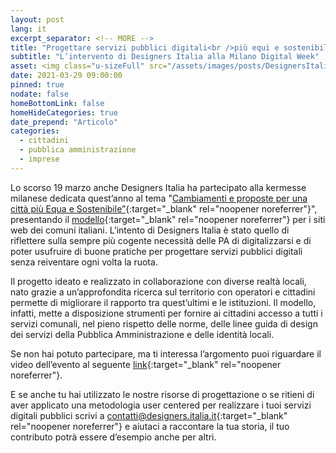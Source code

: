 ```yaml
---
layout: post
lang: it
excerpt_separator: <!-- MORE -->
title: "Progettare servizi pubblici digitali<br />più equi e sostenibili"
subtitle: "L’intervento di Designers Italia alla Milano Digital Week"
asset: <img class="u-sizeFull" src="/assets/images/posts/DesignersItaliaMilanoDesignWeek-2021.jpg" alt="Banner promozionale Progettare servizi pubblici più equi e sostenibili" />
date: 2021-03-29 09:00:00
pinned: true
nodate: false
homeBottomLink: false
homeHideCategories: true
date_prepend: "Articolo"
categories:
  - cittadini
  - pubblica amministrazione
  - imprese
---
```


<!-- MORE -->

Lo scorso 19 marzo anche Designers Italia ha partecipato alla kermesse milanese dedicata quest’anno al tema "[Cambiamenti e proposte per una città più Equa e Sostenibile”](https://www.milanodigitalweek.com/){:target="_blank" rel="noopener noreferrer"}", presentando il [modello](https://designers.italia.it/kit/comuni/){:target="_blank" rel="noopener noreferrer"} per i siti web dei comuni italiani. L’intento di Designers Italia è stato quello di riflettere sulla sempre più cogente necessità delle PA di digitalizzarsi e di poter usufruire di buone pratiche per progettare servizi pubblici digitali senza reiventare ogni volta la ruota.  

Il progetto ideato e realizzato in collaborazione con diverse realtà locali, nato grazie a un’approfondita ricerca sul territorio con operatori e cittadini permette di migliorare il rapporto tra quest’ultimi e le istituzioni. Il modello, infatti, mette a disposizione strumenti per fornire ai cittadini accesso a tutti i servizi comunali, nel pieno rispetto delle norme, delle linee guida di design dei servizi della Pubblica Amministrazione e delle identità locali.  

Se non hai potuto partecipare, ma ti interessa l’argomento puoi riguardare il video dell’evento al seguente [link](https://www.youtube.com/watch?v=DlLTpVBCX8k){:target="_blank" rel="noopener noreferrer"}.  

E se anche tu hai utilizzato le nostre risorse di progettazione o se ritieni di aver applicato una metodologia user centered per realizzare i tuoi servizi digitali pubblici scrivi a [contatti@designers.italia.it](mailto:contatti@designers.italia.it){:target="_blank" rel="noopener noreferrer"} e aiutaci a raccontare la tua storia, il tuo contributo potrà essere d’esempio anche per altri.  
